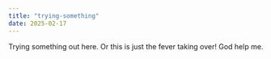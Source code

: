 ```yaml
---
title: "trying-something"
date: 2025-02-17
---
```


Trying something out here. Or this is just the fever taking over! God help me.
